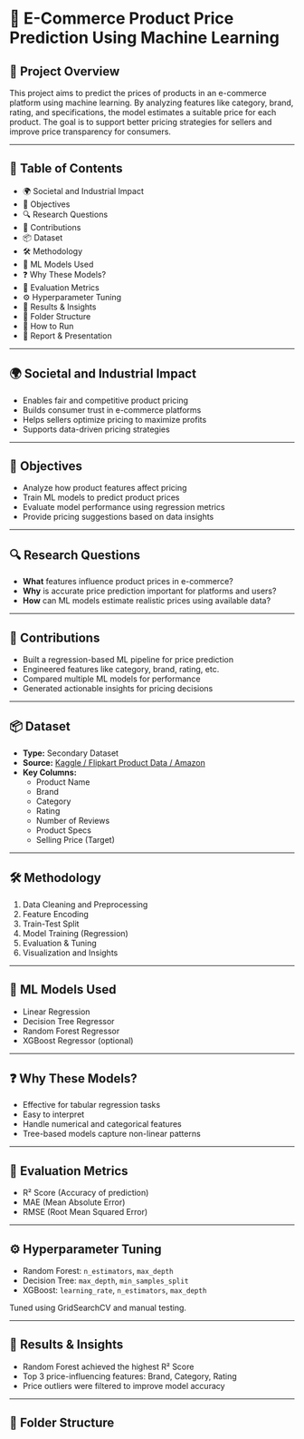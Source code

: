 # 🛒 E-Commerce Product Price Prediction Using Machine Learning

## 📘 Project Overview

This project aims to predict the prices of products in an e-commerce platform using machine learning. By analyzing features like category, brand, rating, and specifications, the model estimates a suitable price for each product. The goal is to support better pricing strategies for sellers and improve price transparency for consumers.

---

## 📌 Table of Contents
- 🌍 Societal and Industrial Impact
- 🎯 Objectives
- 🔍 Research Questions
- 🧠 Contributions
- 📦 Dataset
- 🛠️ Methodology
- 🤖 ML Models Used
- ❓ Why These Models?
- 📏 Evaluation Metrics
- ⚙️ Hyperparameter Tuning
- 🧪 Results & Insights
- 📂 Folder Structure
- 🚀 How to Run
- 📝 Report & Presentation

---

## 🌍 Societal and Industrial Impact

- Enables fair and competitive product pricing
- Builds consumer trust in e-commerce platforms
- Helps sellers optimize pricing to maximize profits
- Supports data-driven pricing strategies

---

## 🎯 Objectives

- Analyze how product features affect pricing
- Train ML models to predict product prices
- Evaluate model performance using regression metrics
- Provide pricing suggestions based on data insights

---

## 🔍 Research Questions

- **What** features influence product prices in e-commerce?
- **Why** is accurate price prediction important for platforms and users?
- **How** can ML models estimate realistic prices using available data?

---

## 🧠 Contributions

- Built a regression-based ML pipeline for price prediction
- Engineered features like category, brand, rating, etc.
- Compared multiple ML models for performance
- Generated actionable insights for pricing decisions

---

## 📦 Dataset

- **Type:** Secondary Dataset  
- **Source:** [Kaggle / Flipkart Product Data / Amazon](#)  
- **Key Columns:**  
  - Product Name  
  - Brand  
  - Category  
  - Rating  
  - Number of Reviews  
  - Product Specs  
  - Selling Price (Target)

---

## 🛠️ Methodology

1. Data Cleaning and Preprocessing
2. Feature Encoding
3. Train-Test Split
4. Model Training (Regression)
5. Evaluation & Tuning
6. Visualization and Insights

---

## 🤖 ML Models Used

- Linear Regression  
- Decision Tree Regressor  
- Random Forest Regressor  
- XGBoost Regressor (optional)

---

## ❓ Why These Models?

- Effective for tabular regression tasks  
- Easy to interpret  
- Handle numerical and categorical features  
- Tree-based models capture non-linear patterns

---

## 📏 Evaluation Metrics

- R² Score (Accuracy of prediction)  
- MAE (Mean Absolute Error)  
- RMSE (Root Mean Squared Error)

---

## ⚙️ Hyperparameter Tuning

- Random Forest: `n_estimators`, `max_depth`  
- Decision Tree: `max_depth`, `min_samples_split`  
- XGBoost: `learning_rate`, `n_estimators`, `max_depth`  

Tuned using GridSearchCV and manual testing.

---

## 🧪 Results & Insights

- Random Forest achieved the highest R² Score
- Top 3 price-influencing features: Brand, Category, Rating
- Price outliers were filtered to improve model accuracy

---

## 📂 Folder Structure

